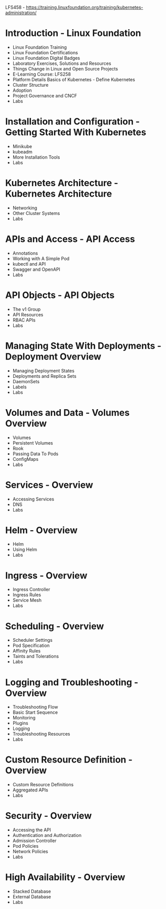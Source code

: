 LFS458 - https://training.linuxfoundation.org/training/kubernetes-administration/

# Introduction - Linux Foundation
- Linux Foundation Training
- Linux Foundation Certifications
- Linux Foundation Digital Badges
- Laboratory Exercises, Solutions and Resources
- Things Change in Linux and Open Source Projects
- E-Learning Course: LFS258
- Platform Details Basics of Kubernetes - Define Kubernetes
- Cluster Structure
- Adoption
- Project Governance and CNCF
- Labs

# Installation and Configuration - Getting Started With Kubernetes
- Minikube
- kubeadm
- More Installation Tools
- Labs

# Kubernetes Architecture - Kubernetes Architecture
- Networking
- Other Cluster Systems
- Labs

# APIs and Access - API Access
- Annotations
- Working with A Simple Pod
- kubectl and API
- Swagger and OpenAPI
- Labs

# API Objects - API Objects
- The v1 Group
- API Resources
- RBAC APIs
- Labs

# Managing State With Deployments - Deployment Overview
- Managing Deployment States
- Deployments and Replica Sets
- DaemonSets
- Labels
- Labs

# Volumes and Data - Volumes Overview
- Volumes
- Persistent Volumes
- Rook
- Passing Data To Pods
- ConfigMaps
- Labs

# Services - Overview
- Accessing Services
- DNS
- Labs

# Helm - Overview
- Helm
- Using Helm
- Labs

# Ingress - Overview
- Ingress Controller
- Ingress Rules
- Service Mesh
- Labs

# Scheduling - Overview
- Scheduler Settings
- Pod Specification
- Affinity Rules
- Taints and Tolerations
- Labs

# Logging and Troubleshooting - Overview
- Troubleshooting Flow
- Basic Start Sequence
- Monitoring
- Plugins
- Logging
- Troubleshooting Resources
- Labs

# Custom Resource Definition - Overview
- Custom Resource Definitions
- Aggregated APIs
- Labs

# Security - Overview
- Accessing the API
- Authentication and Authorization
- Admission Controller
- Pod Policies
- Network Policies
- Labs

# High Availability - Overview
- Stacked Database
- External Database
- Labs

